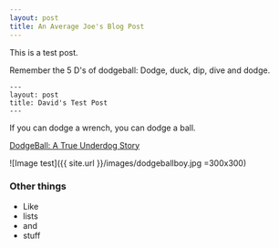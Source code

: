 ```yaml
---
layout: post
title: An Average Joe's Blog Post
---
```


This is a test post. 

Remember the 5 D's of dodgeball: Dodge, duck, dip, dive and dodge.

```
---
layout: post
title: David's Test Post
---
```

If you can dodge a wrench, you can dodge a ball.


[DodgeBall: A True Underdog Story](https://en.wikipedia.org/wiki/DodgeBall:_A_True_Underdog_Story)

![Image test]({{ site.url }}/images/dodgeballboy.jpg =300x300)

### Other things
* Like
* lists
* and 
* stuff
